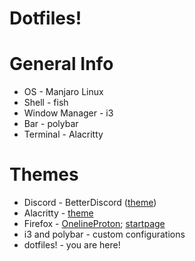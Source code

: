 # Dotfiles!
# General Info
- OS - Manjaro Linux
- Shell - fish
- Window Manager - i3
- Bar - polybar
- Terminal - Alacritty

# Themes
- Discord - BetterDiscord ([theme](https://github.com/YottaGitHub/Nord-Glasscord/blob/master/nord-glasscord.theme.css))
- Alacritty - [theme](https://github.com/arcticicestudio/nord-alacritty)
- Firefox - [OnelineProton](https://github.com/lr-tech/OnelineProton/); [startpage](https://github.com/Alededorigo/startpage)
- i3 and polybar - custom configurations
- dotfiles! - you are here!